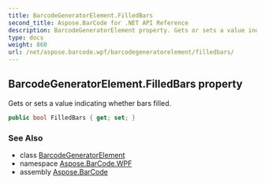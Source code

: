 ```yaml
---
title: BarcodeGeneratorElement.FilledBars
second_title: Aspose.BarCode for .NET API Reference
description: BarcodeGeneratorElement property. Gets or sets a value indicating whether bars filled
type: docs
weight: 860
url: /net/aspose.barcode.wpf/barcodegeneratorelement/filledbars/
---
```

## BarcodeGeneratorElement.FilledBars property

Gets or sets a value indicating whether bars filled.

```csharp
public bool FilledBars { get; set; }
```

### See Also

* class [BarcodeGeneratorElement](../)
* namespace [Aspose.BarCode.WPF](../../barcodegeneratorelement/)
* assembly [Aspose.BarCode](../../../)



